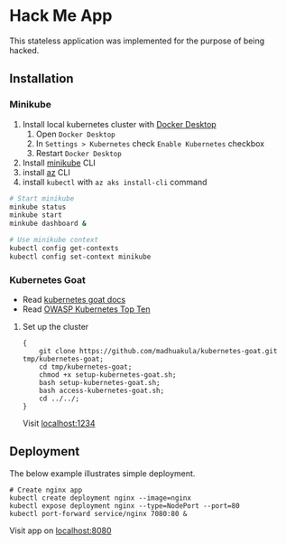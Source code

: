 # Hack Me App

This stateless application was implemented for the purpose of being hacked.

## Installation

### Minikube

1. Install local kubernetes cluster with [Docker Desktop](https://www.docker.com/products/docker-desktop/)
    1. Open `Docker Desktop`
    1. In `Settings > Kubernetes` check `Enable Kubernetes` checkbox
    1. Restart `Docker Desktop`
1. Install [minikube](https://minikube.sigs.k8s.io/docs/start/) CLI
1. install [az](https://learn.microsoft.com/en-us/cli/azure/install-azure-cli) CLI
1. install `kubectl` with `az aks install-cli` command

```bash
# Start minikube
minkube status
minkube start
minkube dashboard &

# Use minikube context
kubectl config get-contexts
kubectl config set-context minikube
```

### Kubernetes Goat

- Read [kubernetes goat docs](https://madhuakula.com/kubernetes-goat/docs/)
- Read [OWASP Kubernetes Top Ten](https://owasp.org/www-project-kubernetes-top-ten/)

1. Set up the cluster

    ```shell
    {
        git clone https://github.com/madhuakula/kubernetes-goat.git tmp/kubernetes-goat;
        cd tmp/kubernetes-goat;
        chmod +x setup-kubernetes-goat.sh;
        bash setup-kubernetes-goat.sh;
        bash access-kubernetes-goat.sh;
        cd ../../;
    }
    ```
    Visit [localhost:1234](http://localhost:1234)

## Deployment

The below example illustrates simple deployment.

```shell
# Create nginx app
kubectl create deployment nginx --image=nginx
kubectl expose deployment nginx --type=NodePort --port=80
kubectl port-forward service/nginx 7080:80 &
````

Visit app on [localhost:8080](http://localhost:8080)